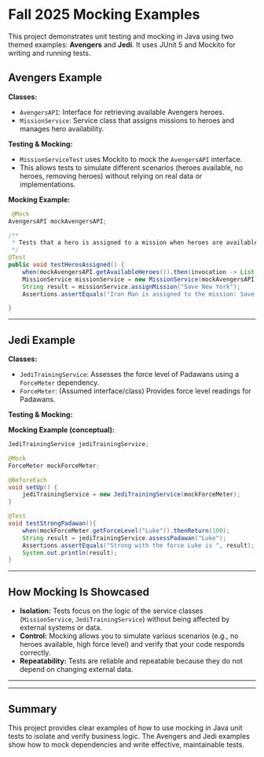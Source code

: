 # Fall 2025 Mocking Examples

This project demonstrates unit testing and mocking in Java using two themed examples: **Avengers** and **Jedi**. It uses JUnit 5 and Mockito for writing and running tests.

## Avengers Example

**Classes:**
- `AvengersAPI`: Interface for retrieving available Avengers heroes.
- `MissionService`: Service class that assigns missions to heroes and manages hero availability.

**Testing & Mocking:**
- `MissionServiceTest` uses Mockito to mock the `AvengersAPI` interface.
- This allows tests to simulate different scenarios (heroes available, no heroes, removing heroes) without relying on real data or implementations.

**Mocking Example:**
```java
 @Mock
AvengersAPI mockAvengersAPI;

/**
 * Tests that a hero is assigned to a mission when heroes are available.
 */
@Test
public void testHerosAssigned() {
    when(mockAvengersAPI.getAvailableHeroes()).then(invocation -> List.of("Iron Man", "Spider Man")); // Mocking to return a list with heroes
    MissionService missionService = new MissionService(mockAvengersAPI);
    String result = missionService.assignMission("Save New York");
    Assertions.assertEquals("Iron Man is assigned to the mission: Save New York", result);

}
```

---

## Jedi Example

**Classes:**
- `JediTrainingService`: Assesses the force level of Padawans using a `ForceMeter` dependency.
- `ForceMeter`: (Assumed interface/class) Provides force level readings for Padawans.

**Testing & Mocking:**

**Mocking Example (conceptual):**
```java
JediTrainingService jediTrainingService;

@Mock
ForceMeter mockForceMeter;

@BeforeEach
void setUp() {
    jediTrainingService = new JediTrainingService(mockForceMeter);
}

@Test
void testStrongPadawan(){
    when(mockForceMeter.getForceLevel("Luke")).thenReturn(100);
    String result = jediTrainingService.assessPadawan("Luke");
    Assertions.assertEquals("Strong with the force Luke is ", result);
    System.out.println(result);
}
```

---

## How Mocking Is Showcased
- **Isolation:** Tests focus on the logic of the service classes (`MissionService`, `JediTrainingService`) without being affected by external systems or data.
- **Control:** Mocking allows you to simulate various scenarios (e.g., no heroes available, high force level) and verify that your code responds correctly.
- **Repeatability:** Tests are reliable and repeatable because they do not depend on changing external data.

---

---

## Summary
This project provides clear examples of how to use mocking in Java unit tests to isolate and verify business logic. The Avengers and Jedi examples show how to mock dependencies and write effective, maintainable tests.
